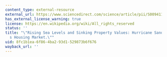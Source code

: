 ```yaml
---
content_type: external-resource
external_url: https://www.sciencedirect.com/science/article/pii/S0094119018300354
has_external_license_warning: true
license: https://en.wikipedia.org/wiki/All_rights_reserved
status: ''
title: "\"Rising Sea Levels and Sinking Property Values: Hurricane Sandy and New York\u2019\
  s Housing Market.\""
uid: 8fc1b1ea-6f86-4ba2-93d1-529873b6f676
wayback_url: ''
---
```

